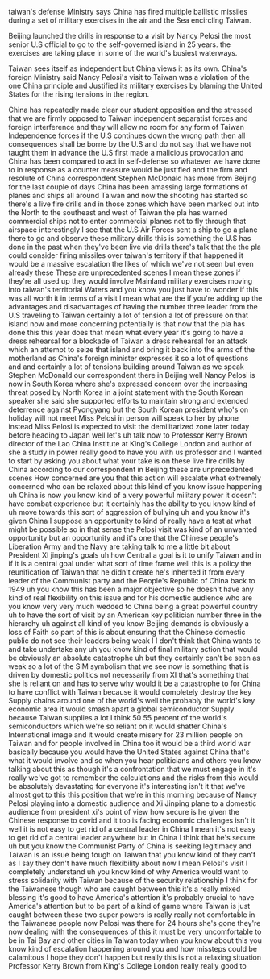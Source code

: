 
taiwan's defense Ministry says China has fired multiple ballistic missiles during a set of military exercises in the air and the Sea encircling Taiwan.

Beijing launched the drills in response to a visit by Nancy Pelosi the most senior U.S official to go to the self-governed island in 25 years. the exercises are taking place in some of the world's busiest waterways.

Taiwan sees itself as independent but China views it as its own. China's foreign Ministry said Nancy Pelosi's visit to Taiwan was a violation of the one China principle and Justified its military exercises by blaming the United States for the rising tensions in the region.

China has repeatedly made
clear our student opposition and the
stressed that we are firmly opposed to
Taiwan independent separatist forces and
foreign interference and they will allow
no room for any form of Taiwan
Independence forces if the U.S continues
down the wrong path then all
consequences shall be borne by the U.S
and do not say that we have not taught
them in advance the U.S first made a
malicious provocation and China has been
compared to act in self-defense so
whatever we have done to in response as
a counter measure would be justified and
the firm and resolute
of China correspondent Stephen McDonald
has more from Beijing for the last
couple of days
China has been amassing large formations
of planes and ships all around Taiwan
and now the shooting has started so
there's a live fire drills and in those
zones which have been marked out into
the North to the southeast and west of
Taiwan the pla has warned commercial
ships not to enter commercial planes not
to fly through that airspace
interestingly I see that the U.S Air
Forces sent a ship to go a plane there
to go and observe these military drills
this is something the U.S has done in
the past when they've been live via
drills
there's talk that
the the pla could consider firing
missiles over taiwan's territory if that
happened it would be a massive
escalation the likes of which we've not
seen
but even already these These are
unprecedented scenes I mean these zones
if they're all used up
they would involve Mainland military
exercises moving into taiwan's
territorial Waters
and you know you just have to wonder if
this was all worth it in terms of a
visit I mean what are the if you're
adding up the advantages and
disadvantages of having the number three
leader from the U.S traveling to Taiwan
certainly a lot of tension a lot of
pressure on that island now
and more concerning potentially is that
now that the pla has done this this year
does that mean what every year it's
going to have a dress rehearsal for a
blockade of Taiwan a dress rehearsal for
an attack which an attempt to seize that
island and bring it back into the arms
of the motherland as China's foreign
minister expresses it so a lot of
questions and and certainly a lot of
tensions building around Taiwan as we
speak
Stephen McDonald our correspondent there
in Beijing well Nancy Pelosi is now in
South Korea where she's expressed
concern over the increasing threat posed
by North Korea in a joint statement with
the South Korean speaker she said she
supported efforts to maintain strong and
extended deterrence against Pyongyang
but the South Korean president who's on
holiday will not meet Miss Pelosi in
person will speak to her by phone
instead Miss Pelosi is expected to visit
the demilitarized zone later today
before heading to Japan
well let's uh talk now to Professor
Kerry Brown director of the Lao China
Institute at King's College London and
author of she a study in power really
good to have you with us professor and I
wanted to start by asking you about what
your take is on these live fire drills
by China according to our correspondent
in Beijing these are unprecedented
scenes How concerned are you that this
action will escalate
what extremely concerned who can be
relaxed about this kind of you know
issue happening uh China is now you know
kind of a very powerful military power
it doesn't have combat experience but it
certainly has the ability to you know
kind of uh move towards this sort of
aggression of bullying uh and you know
it's given China I suppose an
opportunity to kind of really have a
test at what might be possible so in
that sense the Pelosi visit was kind of
an unwanted opportunity but an
opportunity and it's one that the
Chinese people's Liberation Army and the
Navy are taking talk to me a little bit
about President XI jinping's goals uh
how Central a goal is it to unify Taiwan
and in if it is a central goal under
what sort of time frame
well this is a policy the reunification
of Taiwan that he didn't create he's
inherited it from every leader of the
Communist party and the People's
Republic of China back to 1949 uh you
know this has been a major objective so
he doesn't have any kind of real
flexibility on this issue and for his
domestic audience who are you know very
very much wedded to China being a great
powerful country uh to have the sort of
visit by an American key politician
number three in the hierarchy uh against
all kind of you know Beijing demands is
obviously a loss of Faith so part of
this is about ensuring that the Chinese
domestic public do not see their leaders
being weak I I don't think that China
wants to and take undertake any uh you
know kind of final military action that
would be obviously an absolute
catastrophe uh but they certainly can't
be seen as weak so a lot of the SIM
symbolism that we see now is something
that is driven by domestic politics not
necessarily from XI that's something
that she is reliant on and has to serve
why would it be a catastrophe to for
China to have conflict with Taiwan
because it would completely destroy the
key Supply chains around one of the
world's well the probably the world's
key economic area it would smash apart a
global semiconductor Supply because
Taiwan supplies a lot I think 50 55
percent of the world's semiconductors
which we're so reliant on it would
shatter China's International image and
it would create misery for 23 million
people on Taiwan and for people involved
in China too it would be a third world
war basically because you would have the
United States against China that's what
it would involve and so when you hear
politicians and others you know talking
about this as though it's a
confrontation that we must engage in
it's really we've got to remember the
calculations and the risks from this
would be absolutely devastating for
everyone it's interesting isn't it that
we've almost got to this this position
that we're in this morning because of
Nancy Pelosi playing into a domestic
audience and Xi Jinping plane to a
domestic audience from president xi's
point of view how secure is he given the
Chinese response to covid and it too is
facing economic challenges isn't it
well it is not easy to get rid of a
central leader in China I mean it's not
easy to get rid of a central leader
anywhere but in China I think that he's
secure uh but you know the Communist
Party of China is seeking legitimacy and
Taiwan is an issue being tough on Taiwan
that you know kind of they can't as I
say they don't have much flexibility
about now I mean Pelosi's visit I
completely understand uh you know kind
of why America would want to stress
solidarity with Taiwan because of the
security relationship I think for the
Taiwanese though who are caught between
this it's a really mixed blessing it's
good to have America's attention it's
probably crucial to have America's
attention but to be part of a kind of
game where Taiwan is just caught between
these two super powers is really really
not comfortable in the Taiwanese people
now Pelosi was there for 24 hours she's
gone they're now dealing with the
consequences of this it must be very
uncomfortable to be in Tai Bay and other
cities in Taiwan today when you know
about this you know kind of escalation
happening around you and how missteps
could be calamitous I hope they don't
happen but really this is not a relaxing
situation
Professor Kerry Brown from King's
College London really really good to
